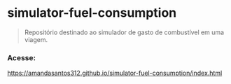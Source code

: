 # simulator-fuel-consumption
>Repositório destinado ao simulador de gasto de combustível em uma viagem.

### Acesse: 
https://amandasantos312.github.io/simulator-fuel-consumption/index.html
